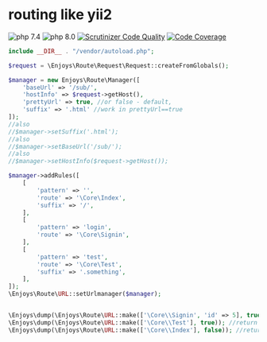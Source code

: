 # routing like yii2 
![php 7.4](https://github.com/Enjoyzz/routing/workflows/php%207.4/badge.svg)
![php 8.0](https://github.com/Enjoyzz/routing/workflows/php%208.0/badge.svg)
[![Scrutinizer Code Quality](https://scrutinizer-ci.com/g/Enjoyzz/routing/badges/quality-score.png?b=master)](https://scrutinizer-ci.com/g/Enjoyzz/routing/?branch=master)
[![Code Coverage](https://scrutinizer-ci.com/g/Enjoyzz/routing/badges/coverage.png?b=master)](https://scrutinizer-ci.com/g/Enjoyzz/routing/?branch=master)
```php
include __DIR__ . "/vendor/autoload.php";

$request = \Enjoys\Route\Request\Request::createFromGlobals();

$manager = new Enjoys\Route\Manager([
    'baseUrl' => '/sub/',
    'hostInfo' => $request->getHost(),
    'prettyUrl' => true, //or false - default,
    'suffix' => '.html' //work in prettyUrl==true
]);
//also
//$manager->setSuffix('.html');
//also
//$manager->setBaseUrl('/sub/');
//also
//$manager->setHostInfo($request->getHost());

$manager->addRules([
    [
        'pattern' => '',
        'route' => '\Core\Index',
        'suffix' => '/',
    ],
    [
        'pattern' => 'login',
        'route' => '\Core\Signin',
    ],
    [
        'pattern' => 'test',
        'route' => '\Core\Test',
        'suffix' => '.something',
    ],
]);
\Enjoys\Route\URL::setUrlmanager($manager);


\Enjoys\dump(\Enjoys\Route\URL::make(['\Core\\Signin', 'id' => 5], true)); //return localhost/sub/login.html?id=5
\Enjoys\dump(\Enjoys\Route\URL::make(['\Core\\Test'], true)); //return localhost/sub/test.something
\Enjoys\dump(\Enjoys\Route\URL::make(['\Core\\Index'], false)); //return /sub/
